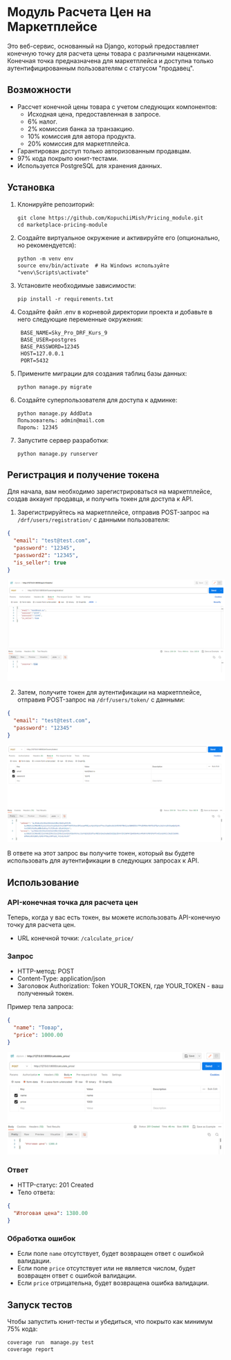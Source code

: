 # Модуль Расчета Цен на Маркетплейсе

Это веб-сервис, основанный на Django, который предоставляет конечную точку для расчета цены товара с различными
наценками. Конечная точка предназначена для маркетплейса и доступна только аутентифицированным пользователям с
статусом "продавец".

## Возможности

- Рассчет конечной цены товара с учетом следующих компонентов:
    - Исходная цена, предоставленная в запросе.
    - 6% налог.
    - 2% комиссия банка за транзакцию.
    - 10% комиссия для автора продукта.
    - 20% комиссия для маркетплейса.
- Гарантирован доступ только авторизованным продавцам.
- 97% кода покрыто юнит-тестами.
- Используется PostgreSQL для хранения данных.

## Установка

1. Клонируйте репозиторий:
   ```shell
   git clone https://github.com/KopuchiiMish/Pricing_module.git
   cd marketplace-pricing-module
   ```

2. Создайте виртуальное окружение и активируйте его (опционально, но рекомендуется):
   ```shell
   python -m venv env
   source env/bin/activate  # На Windows используйте "venv\Scripts\activate"
   ```

3. Установите необходимые зависимости:
   ```shell
   pip install -r requirements.txt
   ```

4. Создайте файл .env в корневой директории проекта и добавьте в него следующие переменные окружения:
   ```shell
    BASE_NAME=Sky_Pro_DRF_Kurs_9
    BASE_USER=postgres
    BASE_PASSWORD=12345
    HOST=127.0.0.1
    PORT=5432
   ```

5. Примените миграции для создания таблиц базы данных:
   ```shell
   python manage.py migrate
   ```

6. Создайте суперпользователя для доступа к админке:
   ```shell
   python manage.py AddData
   Пользователь: admin@mail.com
   Пароль: 12345
   ```

7. Запустите сервер разработки:
   ```shell
   python manage.py runserver
   ```

## Регистрация и получение токена

Для начала, вам необходимо зарегистрироваться на маркетплейсе, создав аккаунт продавца, и получить токен для доступа к
API.

1. Зарегистрируйтесь на маркетплейсе, отправив POST-запрос на `/drf/users/registration/` с данными пользователя:

```json
{
  "email": "test@test.com",
  "password": "12345",
  "password2": "12345",
  "is_seller": true
}
```

![registration.PNG](media/registration.PNG)

2. Затем, получите токен для аутентификации на маркетплейсе, отправив POST-запрос на `/drf/users/token/` с данными:

```json
{
  "email": "test@test.com",
  "password": "12345"
}
```

![token.PNG](media/token.PNG)

В ответе на этот запрос вы получите токен, который вы будете использовать для аутентификации в следующих запросах к API.

## Использование

### API-конечная точка для расчета цен

Теперь, когда у вас есть токен, вы можете использовать API-конечную точку для расчета цен.

- URL конечной точки: `/calculate_price/`

### Запрос

- HTTP-метод: POST
- Content-Type: application/json
- Заголовок Authorization: Token YOUR_TOKEN, где YOUR_TOKEN - ваш полученный токен.

Пример тела запроса:

```json
{
  "name": "Товар",
  "price": 1000.00
}
```

![calculate_price.PNG](media/calculate_price.PNG)

### Ответ

- HTTP-статус: 201 Created
- Тело ответа:

```json
{
  "Итоговая цена": 1380.00
}
```

### Обработка ошибок

- Если поле `name` отсутствует, будет возвращен ответ с ошибкой валидации.
- Если поле `price` отсутствует или не является числом, будет возвращен ответ с ошибкой валидации.
- Если `price` отрицательна, будет возвращена ошибка валидации.

## Запуск тестов

Чтобы запустить юнит-тесты и убедиться, что покрыто как минимум 75% кода:

```shell
coverage run  manage.py test
coverage report    
```